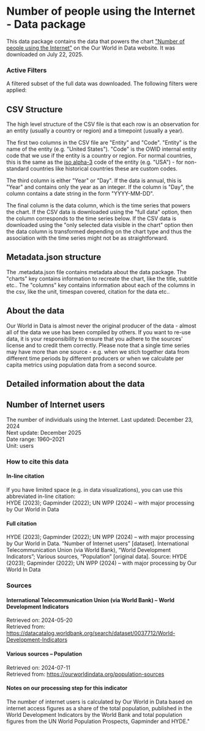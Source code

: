 # Number of people using the Internet - Data package

This data package contains the data that powers the chart ["Number of people using the Internet"](https://ourworldindata.org/grapher/number-of-internet-users?v=1&csvType=full&useColumnShortNames=false) on the Our World in Data website. It was downloaded on July 22, 2025.

### Active Filters

A filtered subset of the full data was downloaded. The following filters were applied:

## CSV Structure

The high level structure of the CSV file is that each row is an observation for an entity (usually a country or region) and a timepoint (usually a year).

The first two columns in the CSV file are "Entity" and "Code". "Entity" is the name of the entity (e.g. "United States"). "Code" is the OWID internal entity code that we use if the entity is a country or region. For normal countries, this is the same as the [iso alpha-3](https://en.wikipedia.org/wiki/ISO_3166-1_alpha-3) code of the entity (e.g. "USA") - for non-standard countries like historical countries these are custom codes.

The third column is either "Year" or "Day". If the data is annual, this is "Year" and contains only the year as an integer. If the column is "Day", the column contains a date string in the form "YYYY-MM-DD".

The final column is the data column, which is the time series that powers the chart. If the CSV data is downloaded using the "full data" option, then the column corresponds to the time series below. If the CSV data is downloaded using the "only selected data visible in the chart" option then the data column is transformed depending on the chart type and thus the association with the time series might not be as straightforward.

## Metadata.json structure

The .metadata.json file contains metadata about the data package. The "charts" key contains information to recreate the chart, like the title, subtitle etc.. The "columns" key contains information about each of the columns in the csv, like the unit, timespan covered, citation for the data etc..

## About the data

Our World in Data is almost never the original producer of the data - almost all of the data we use has been compiled by others. If you want to re-use data, it is your responsibility to ensure that you adhere to the sources' license and to credit them correctly. Please note that a single time series may have more than one source - e.g. when we stich together data from different time periods by different producers or when we calculate per capita metrics using population data from a second source.

## Detailed information about the data


## Number of Internet users
The number of individuals using the Internet.
Last updated: December 23, 2024  
Next update: December 2025  
Date range: 1960–2021  
Unit: users  


### How to cite this data

#### In-line citation
If you have limited space (e.g. in data visualizations), you can use this abbreviated in-line citation:  
HYDE (2023); Gapminder (2022); UN WPP (2024) – with major processing by Our World in Data

#### Full citation
HYDE (2023); Gapminder (2022); UN WPP (2024) – with major processing by Our World in Data. “Number of Internet users” [dataset]. International Telecommunication Union (via World Bank), “World Development Indicators”; Various sources, “Population” [original data].
Source: HYDE (2023); Gapminder (2022); UN WPP (2024) – with major processing by Our World In Data

### Sources

#### International Telecommunication Union (via World Bank) – World Development Indicators
Retrieved on: 2024-05-20  
Retrieved from: https://datacatalog.worldbank.org/search/dataset/0037712/World-Development-Indicators  

#### Various sources – Population
Retrieved on: 2024-07-11  
Retrieved from: https://ourworldindata.org/population-sources  

#### Notes on our processing step for this indicator
The number of internet users is calculated by Our World in Data based on internet access figures as a share of the total population, published in the World Development Indicators by the World Bank and total population figures from the UN World Population Prospects, Gapminder and HYDE."


    